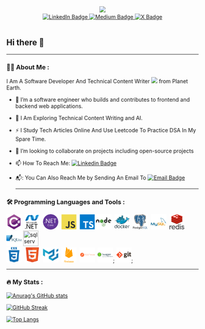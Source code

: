 
<div id="header" align="center">
  <img src="https://i.giphy.com/media/v1.Y2lkPTc5MGI3NjExYml4aDZ2eDBsYnEycGN4NnJvaWV1Y2RkeXl2a3VtemFnOHQ0bXY2MyZlcD12MV9pbnRlcm5hbF9naWZfYnlfaWQmY3Q9cw/fYwwJG7ftffzzCm3mW/giphy.gif" width="100"/>
</div>
<div id="badges" align="center">
  <a href="https://www.linkedin.com/in/johnson-chukwu-0843a1216">
    <img src="https://img.shields.io/badge/LinkedIn-blue?style=for-the-badge&logo=linkedin&logoColor=white" alt="LinkedIn Badge"/>
  </a>

  
  <a href="https://medium.com/@jermaine_jay">
    <img src="https://img.shields.io/badge/Medium-black?style=for-the-badge&logo=medium&logoColor=white" alt="Medium Badge"/>
  </a>

  
  <a href="https://x.com/Jermane_Jay">
    <img src="https://img.shields.io/badge/X-black?style=for-the-badge&logo=X&logoColor=white" alt="X Badge"/>
  </a>

  
</div>
<div id="badges" align="center">
  <img src="https://komarev.com/ghpvc/?username=jermine-jay&style=flat-square&color=blue" alt=""/>
</div>

## Hi there 👋


---

### :woman_technologist: About Me :

I Am A Software Developer And Technical Content Writer <img src="https://media.giphy.com/media/WUlplcMpOCEmTGBtBW/giphy.gif" width="30"> from Planet Earth.

- :telescope: I’m a software engineer who builds and contributes to frontend and backend web applications.

- :seedling: I Am Exploring Technical Content Writing and AI.

- :zap: I Study Tech Articles Online And Use Leetcode To Practice DSA In My Spare Time.

- 👯 I’m looking to collaborate on projects including open-source projects
    
- :mailbox: How To Reach Me: [![Linkedin Badge](https://img.shields.io/badge/LinkedIn-blue?style=for-the-badge&logo=linkedin&logoColor=white)](https://www.linkedin.com/in/johnson-chukwu-0843a1216/)
  
- 📬: You Can Also Reach Me by Sending An Email To [![Email Badge](https://img.shields.io/badge/-Gmail-red?style=flat&logo=Gmail&logoColor=white)](jsonosita@gmail.com)

  ---

### :hammer_and_wrench: Programming Languages and Tools :

<div>
  <div>
    <img src="https://github.com/devicons/devicon/blob/master/icons/csharp/csharp-original.svg" title="Csharp" alt="Csharp" width="40" height="40"/>&nbsp;
    <img src="https://github.com/devicons/devicon/blob/master/icons/dot-net/dot-net-original-wordmark.svg" title="Dot-net" alt="Dot-net" width="40" height="40"/>&nbsp;
    <img src="https://github.com/devicons/devicon/blob/master/icons/dotnetcore/dotnetcore-original.svg" title="Dotnetcore" alt="Dotnetcore" width="40" height="40"/>&nbsp;
    <img src="https://github.com/devicons/devicon/blob/master/icons/javascript/javascript-original.svg" title="JavaScript" alt="JavaScript" width="40" height="40"/>&nbsp;
    <img src="https://github.com/devicons/devicon/blob/master/icons/typescript/typescript-original.svg" title="TypeScript" **alt="TypeScript" width="40" height="40"/>
    <img src="https://github.com/devicons/devicon/blob/master/icons/nodejs/nodejs-original-wordmark.svg" title="NodeJS" alt="NodeJS" width="40" height="40"/>&nbsp;
    <img src="https://github.com/devicons/devicon/blob/master/icons/docker/docker-original-wordmark.svg" title="Docker" alt="Docker" width="40" height="40"/>&nbsp;
    <img src="https://github.com/devicons/devicon/blob/master/icons/postgresql/postgresql-original-wordmark.svg" title="Postgresql" alt="Postgresql " width="40" height="40"/>&nbsp;
    <img src="https://github.com/devicons/devicon/blob/master/icons/mysql/mysql-original-wordmark.svg" title="MySQL"  alt="MySQL" width="40" height="40"/>&nbsp;
    <img src="https://github.com/devicons/devicon/blob/master/icons/redis/redis-original-wordmark.svg" title="Redis" alt="Redis" width="40" height="40"/>&nbsp;
    <img src="https://github.com/devicons/devicon/blob/master/icons/sqlite/sqlite-original-wordmark.svg" title="Sqllite" **alt="Sqllite" width="40" height="40"/>
    <img src="https://github.com/devicons/devicon/blob/master/icons/sqlserver/sqlserver-original-wordmark.svg" title="sqlserver" **alt="sqlserver" width="40" height="40"/>
  </div>
</div>
<div>
  <div>
    <img src="https://github.com/devicons/devicon/blob/master/icons/css3/css3-plain-wordmark.svg"  title="CSS3" alt="CSS" width="40" height="40"/>&nbsp;
    <img src="https://github.com/devicons/devicon/blob/master/icons/html5/html5-original.svg" title="HTML5" alt="HTML" width="40" height="40"/>&nbsp;
    <img src="https://github.com/devicons/devicon/blob/master/icons/materialui/materialui-original.svg" title="Material UI" alt="Material UI" width="40" height="40"/>&nbsp;
    <img src="https://github.com/devicons/devicon/blob/master/icons/firebase/firebase-plain-wordmark.svg" title="Firebase" alt="Firebase" width="40" height="40"/>&nbsp;
    <img src="https://github.com/devicons/devicon/blob/master/icons/postman/postman-original-wordmark.svg" title="Postman"  alt="Postman" width="40" height="40"/>&nbsp;
    <img src="https://github.com/devicons/devicon/blob/master/icons/swagger/swagger-original-wordmark.svg" title="Swagger" **alt="Swagger" width="40" height="40"/>;
    <img src="https://github.com/devicons/devicon/blob/master/icons/git/git-original-wordmark.svg" title="Git" **alt="Git" width="40" height="40"/>;
  </div>
</div>

---

### :fire: My Stats :

[![Anurag's GitHub stats](https://github-readme-stats.vercel.app/api?username=jermaine-jay&show_icons=true&theme=dark)](https://github.com/anuraghazra/github-readme-stats)

[![GitHub Streak](https://github-readme-streak-stats.herokuapp.com?user=jermaine-jay&theme=dark)](https://git.io/streak-stats)

[![Top Langs](https://github-readme-stats.vercel.app/api/top-langs/?username=jermaine-jay&layout=compact&theme=vision-friendly-dark)](https://github.com/anuraghazra/github-readme-stats)
<!--
**Jermaine-jay/jermaine-jay** is a ✨ _special_ ✨ repository because its `README.md` (this file) appears on your GitHub profile.

Here are some ideas to get you started:

- 🔭 I’m currently working on ...
- 🌱 I’m currently learning ...
- 👯 I’m looking to collaborate on ...
- 🤔 I’m looking for help with ...
- 💬 Ask me about ...
- 📫 How to reach me: ...
- 😄 Pronouns: ...
- ⚡ Fun fact: ...
-->
